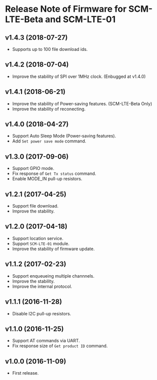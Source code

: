 # Release Note of Firmware for SCM-LTE-Beta and SCM-LTE-01

## v1.4.3 (2018-07-27)

* Supports up to 100 file download ids.

## v1.4.2 (2018-07-04)

* Improve the stability of SPI over 1MHz clock. (Enbugged at v1.4.0)

## v1.4.1 (2018-06-21)

* Improve the stability of Power-saving features. (SCM-LTE-Beta Only)
* Improve the stability of reconecting.

## v1.4.0 (2018-04-27)

* Support Auto Sleep Mode (Power-saving features).
* Add `Set power save mode` command.

## v1.3.0 (2017-09-06)

* Support GPIO mode.
* Fix response of `Get Tx status` command.
* Enable MODE_IN pull-up resistors.


## v1.2.1 (2017-04-25)

* Support file download.
* Improve the stability.


## v1.2.0 (2017-04-18)

* Support location service.
* Support `SCM-LTE-01` module.
* Improve the stability of firmware update.


## v1.1.2 (2017-02-23)

* Support enqueueing multiple channnels.
* Improve the stability.
* Improve the internal protocol.


## v1.1.1 (2016-11-28)

* Disable I2C pull-up resistors.


## v1.1.0 (2016-11-25)

* Support AT commands via UART.
* Fix response size of `Get product ID` command.


## v1.0.0 (2016-11-09)

* First release.
